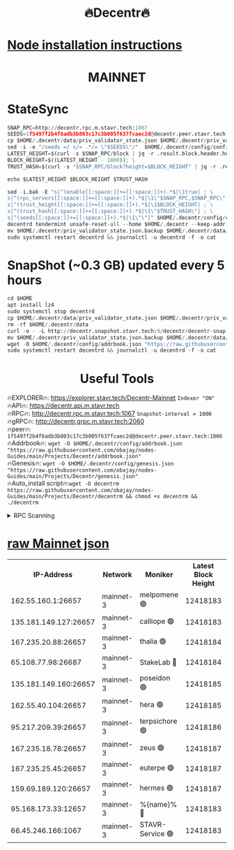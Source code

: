 <h1 align="center"> 🔥Decentr🔥</h1>

[Node installation instructions](https://github.com/obajay/nodes-Guides/tree/main/Projects/Decentr)
=
<h1 align="center"> MAINNET</h1>

# StateSync
```python
SNAP_RPC=http://decentr.rpc.m.stavr.tech:1067
SEEDS=1f5497f2b4f6adb3b803c17c3b005f637fcaec2d@decentr.peer.stavr.tech:1066
cp $HOME/.decentr/data/priv_validator_state.json $HOME/.decentr/priv_validator_state.json.backup
sed -i -e "/seeds =/ s/= .*/= \"$SEEDS\"/"  $HOME/.decentr/config/config.toml
LATEST_HEIGHT=$(curl -s $SNAP_RPC/block | jq -r .result.block.header.height); \
BLOCK_HEIGHT=$((LATEST_HEIGHT - 1000)); \
TRUST_HASH=$(curl -s "$SNAP_RPC/block?height=$BLOCK_HEIGHT" | jq -r .result.block_id.hash)

echo $LATEST_HEIGHT $BLOCK_HEIGHT $TRUST_HASH

sed -i.bak -E "s|^(enable[[:space:]]+=[[:space:]]+).*$|\1true| ; \
s|^(rpc_servers[[:space:]]+=[[:space:]]+).*$|\1\"$SNAP_RPC,$SNAP_RPC\"| ; \
s|^(trust_height[[:space:]]+=[[:space:]]+).*$|\1$BLOCK_HEIGHT| ; \
s|^(trust_hash[[:space:]]+=[[:space:]]+).*$|\1\"$TRUST_HASH\"| ; \
s|^(seeds[[:space:]]+=[[:space:]]+).*$|\1\"\"|" $HOME/.decentr/config/config.toml
decentrd tendermint unsafe-reset-all --home $HOME/.decentr --keep-addr-book
mv $HOME/.decentr/priv_validator_state.json.backup $HOME/.decentr/data/priv_validator_state.json
sudo systemctl restart decentrd && journalctl -u decentrd -f -o cat
```
# SnapShot (~0.3 GB) updated every 5 hours
```python
cd $HOME
apt install lz4
sudo systemctl stop decentrd
cp $HOME/.decentr/data/priv_validator_state.json $HOME/.decentr/priv_validator_state.json.backup
rm -rf $HOME/.decentr/data
curl -o - -L http://decentr.snapshot.stavr.tech:9/decentr/decentr-snap.tar.lz4 | lz4 -c -d - | tar -x -C $HOME/.decentr --strip-components 2
mv $HOME/.decentr/priv_validator_state.json.backup $HOME/.decentr/data/priv_validator_state.json
wget -O $HOME/.decentr/config/addrbook.json "https://raw.githubusercontent.com/obajay/nodes-Guides/main/Projects/Decentr/addrbook.json"
sudo systemctl restart decentrd && journalctl -u decentrd -f -o cat
```

 <h1 align="center"> Useful Tools</h1>

🔥EXPLORER🔥:     https://explorer.stavr.tech/Decentr-Mainnet        `Indexer "ON"` \
🔥API🔥:          https://decentr.api.m.stavr.tech \
🔥RPC🔥:          http://decentr.rpc.m.stavr.tech:1067              `Snapshot-interval = 1000` \
🔥gRPC🔥:         http://decentr.grpc.m.stavr.tech:2060 \
🔥peer🔥:         `1f5497f2b4f6adb3b803c17c3b005f637fcaec2d@decentr.peer.stavr.tech:1066` \
🔥Addrbook🔥:  `wget -O $HOME/.decentr/config/addrbook.json "https://raw.githubusercontent.com/obajay/nodes-Guides/main/Projects/Decentr/addrbook.json"` \
🔥Genesis🔥:  `wget -O $HOME/.decentr/config/genesis.json "https://raw.githubusercontent.com/obajay/nodes-Guides/main/Projects/Decentr/genesis.json"` \
🔥Auto_install script🔥:`wget -O decentrm https://raw.githubusercontent.com/obajay/nodes-Guides/main/Projects/Decentr/decentrm && chmod +x decentrm && ./decentrm`

<details>
<summary>RPC Scanning</summary>

<h2 align="center"> We scan nodes in real time every 4 hours. And we provide the final result of RPC endpoints.
We cannot influence the operation of these nodes in any way. </h2>


```python
If Voting Power is higher than 0 --> then the Node is a validator of the network and may be subject to attack and be a potential threat to the chain.
```
```python
We marked such validators with a red symbol
```

</details>

[raw Mainnet json](https://rpc-check.decentrm.stavr.tech/decentrm/rpc-decentrm-result.json)
=



<table><tr><th>IP-Address</th><th>Network</th><th>Moniker</th><th>Latest Block Height</th><th>Earliest Block Height</th><th>Catching Up</th><th>Tx Index</th><th>Voting Power</th><th>Scan Time</th></tr><tr><td>162.55.160.1:26657</td><td>mainnet-3</td><td>melpomene 🟢</td><td>12418183</td><td>1688950</td><td>False</td><td>on</td><td>0</td><td>2024-01-14T03:25:53.127615018UTC</td></tr><tr><td>135.181.149.127:26657</td><td>mainnet-3</td><td>calliope 🟢</td><td>12418183</td><td>1688950</td><td>False</td><td>on</td><td>0</td><td>2024-01-14T03:25:53.447008168UTC</td></tr><tr><td>167.235.20.88:26657</td><td>mainnet-3</td><td>thalia 🟢</td><td>12418184</td><td>1688950</td><td>False</td><td>on</td><td>0</td><td>2024-01-14T03:26:01.070933470UTC</td></tr><tr><td>65.108.77.98:26687</td><td>mainnet-3</td><td>StakeLab 🔴</td><td>12418184</td><td>1688950</td><td>False</td><td>on</td><td>5465416</td><td>2024-01-14T03:26:01.492917917UTC</td></tr><tr><td>135.181.149.160:26657</td><td>mainnet-3</td><td>poseidon 🟢</td><td>12418185</td><td>1688950</td><td>False</td><td>on</td><td>0</td><td>2024-01-14T03:26:06.212298464UTC</td></tr><tr><td>162.55.40.104:26657</td><td>mainnet-3</td><td>hera 🟢</td><td>12418185</td><td>1688950</td><td>False</td><td>on</td><td>0</td><td>2024-01-14T03:26:08.621379249UTC</td></tr><tr><td>95.217.209.39:26657</td><td>mainnet-3</td><td>terpsichore 🟢</td><td>12418186</td><td>1688950</td><td>False</td><td>on</td><td>0</td><td>2024-01-14T03:26:11.021987433UTC</td></tr><tr><td>167.235.18.78:26657</td><td>mainnet-3</td><td>zeus 🟢</td><td>12418187</td><td>1688950</td><td>False</td><td>on</td><td>0</td><td>2024-01-14T03:26:15.338049843UTC</td></tr><tr><td>167.235.25.45:26657</td><td>mainnet-3</td><td>euterpe 🟢</td><td>12418187</td><td>1688950</td><td>False</td><td>on</td><td>0</td><td>2024-01-14T03:26:17.680712768UTC</td></tr><tr><td>159.69.189.120:26657</td><td>mainnet-3</td><td>hermes 🟢</td><td>12418187</td><td>1688950</td><td>False</td><td>on</td><td>0</td><td>2024-01-14T03:26:17.936243439UTC</td></tr><tr><td>95.168.173.33:12657</td><td>mainnet-3</td><td>%{name}% 🔴</td><td>12418183</td><td>8964001</td><td>False</td><td>on</td><td>4174425</td><td>2024-01-14T03:25:54.587445345UTC</td></tr><tr><td>66.45.246.166:1067</td><td>mainnet-3</td><td>STAVR-Service 🟢</td><td>12418183</td><td>12415001</td><td>False</td><td>on</td><td>0</td><td>2024-01-14T03:25:54.075044680UTC</td></tr></table>